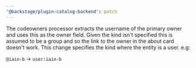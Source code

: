 ```yaml
---
'@backstage/plugin-catalog-backend': patch
---
```


The codeowners processor extracts the username of the primary owner and uses this as the owner field.
Given the kind isn't specified this is assumed to be a group and so the link to the owner in the about card
doesn't work. This change specifies the kind where the entity is a user. e.g:

`@iain-b` -> `user:iain-b`
